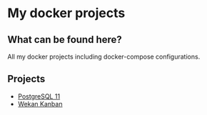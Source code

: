 # My docker projects

## What can be found here?
All my docker projects including docker-compose configurations.

## Projects
* [PostgreSQL 11](postgres/README.md)
* [Wekan Kanban](wekan/README.md)